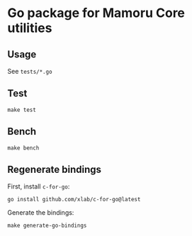 # Go package for Mamoru Core utilities

## Usage

See `tests/*.go`

## Test

```shell
make test
```

## Bench

```shell
make bench
```

## Regenerate bindings

First, install `c-for-go`:
```shell
go install github.com/xlab/c-for-go@latest
```
Generate the bindings:
```shell
make generate-go-bindings
```
